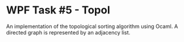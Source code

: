 # WPF Task #5 - Topol
An implementation of the topological sorting algorithm using Ocaml.
A directed graph is represented by an adjacency list.
